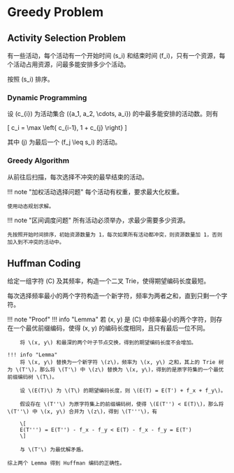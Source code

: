 # Greedy Problem

## Activity Selection Problem

有一些活动，每个活动有一个开始时间 \(s_i\) 和结束时间 \(f_i\)，只有一个资源，每个活动占用资源，问最多能安排多少个活动。

按照 \(s_i\) 排序。

### Dynamic Programming

设 \(c_{i}\) 为活动集合 \(\{a_1, a_2, \cdots, a_i\}\) 的中最多能安排的活动数。则有

\[
c_i = \max \left\{ c_{i-1}, 1 + c_{j} \right\}
\]

其中 \(j\) 为最后一个 \(f_j \leq s_i\) 的活动。

### Greedy Algorithm

从前往后扫描，每次选择不冲突的最早结束的活动。

!!! note "加权活动选择问题"
    每个活动有权重，要求最大化权重。

    使用动态规划求解。

!!! note "区间调度问题"
    所有活动必须举办，求最少需要多少资源。

    先按照开始时间排序，初始资源数量为 1，每次如果所有活动都冲突，则资源数量加 1，否则加入到不冲突的活动中。

## Huffman Coding

给定一组字符 \(C\) 及其频率，构造一个二叉 Trie，使得期望编码长度最短。

每次选择频率最小的两个字符构造一个新字符，频率为两者之和，直到只剩一个字符。

!!! note "Proof"
    !!! info "Lemma"
        若 \(x, y\) 是 \(C\) 中频率最小的两个字符，则存在一个最优前缀编码，使得 \(x, y\) 的编码长度相同，且只有最后一位不同。

        将 \(x, y\) 和最深的两个叶子节点交换，得到的期望编码长度不会增加。

    !!! info "Lemma"
        将 \(x, y\) 替换为一个新字符 \(z\)，频率为 \(x, y\) 之和，其上的 Trie 树为 \(T'\)，那么将 \(T'\) 中 \(z\) 替换为 \(x, y\)，得到的是原字符集的一个最优前缀编码树 \(T\)。

        设 \(E(T)\) 为 \(T\) 的期望编码长度，则 \(E(T) = E(T') + f_x + f_y\)。

        假设存在 \(T''\) 为原字符集上的前缀编码树，使得 \(E(T'') < E(T)\)，那么将 \(T''\) 中 \(x, y\) 合并为 \(z\)，得到 \(T'''\)，有

        \[
        E(T''') = E(T'') - f_x - f_y < E(T) - f_x - f_y = E(T')
        \]

        与 \(T'\) 为最优解矛盾。

    综上两个 Lemma 得到 Huffman 编码的正确性。